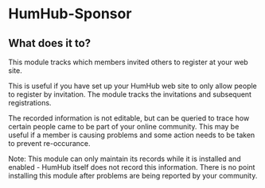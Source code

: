 # HumHub-Sponsor

## What does it to?

This module tracks which members invited others to register at your web site.

This is useful if you have set up your HumHub web site to only allow people to register by invitation. The module tracks the invitations and subsequent registrations. 

The recorded information is not editable, but can be queried to trace how certain people came to be part of your online community. This may be useful if a member is causing problems and some action needs to be taken to prevent re-occurance.

Note: This module can only maintain its records while it is installed and enabled - HumHub itself does not record this information. There is no point installing this module after problems are being reported by your community.
